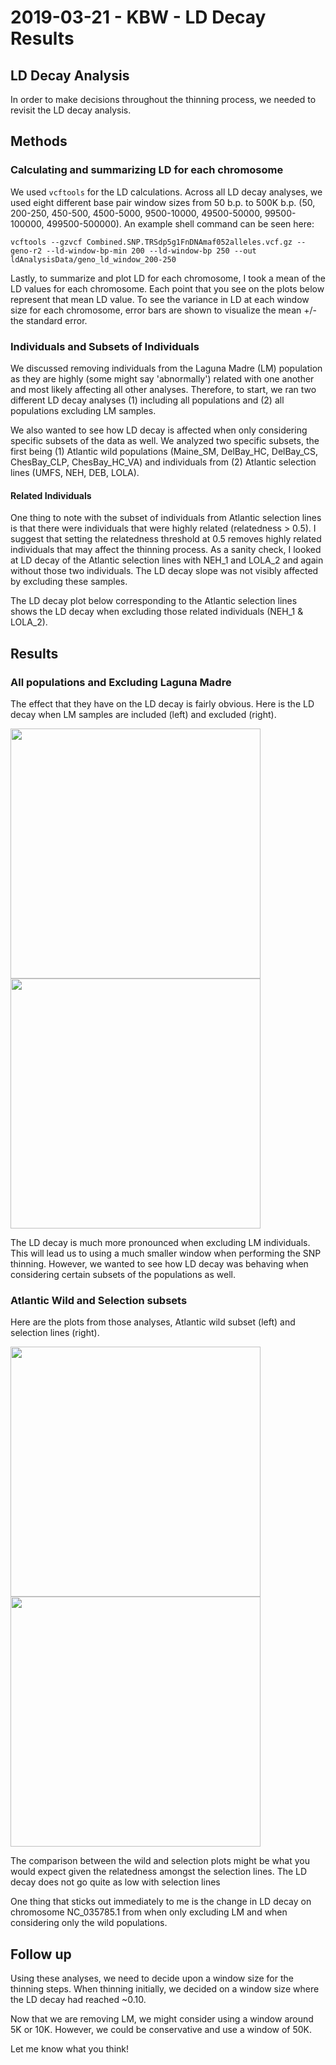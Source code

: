 # 2019-03-21 - KBW - LD Decay Results

## LD Decay Analysis

In order to make decisions throughout the thinning process, we needed to revisit the LD decay analysis.

## Methods

### Calculating and summarizing LD for each chromosome

We used `vcftools` for the LD calculations. Across all LD decay analyses, we used eight different base pair window sizes from 50 b.p. to 500K b.p. (50, 200-250, 450-500, 4500-5000, 9500-10000, 49500-50000, 99500-100000, 499500-500000). An example shell command can be seen here:

```shell
vcftools --gzvcf Combined.SNP.TRSdp5g1FnDNAmaf052alleles.vcf.gz --geno-r2 --ld-window-bp-min 200 --ld-window-bp 250 --out ldAnalysisData/geno_ld_window_200-250
```

Lastly, to summarize and plot LD for each chromosome, I took a mean of the LD values for each chromosome. Each point that you see on the plots below represent that mean LD value. To see the variance in LD at each window size for each chromosome, error bars are shown to visualize the mean +/- the standard error.

### Individuals and Subsets of Individuals

We discussed removing individuals from the Laguna Madre (LM) population as they are highly (some might say 'abnormally') related with one another and most likely affecting all other analyses. Therefore, to start, we ran two different LD decay analyses (1) including all populations and (2) all populations excluding LM samples.

We also wanted to see how LD decay is affected when only considering specific subsets of the data as well. We analyzed two specific subsets, the first being (1) Atlantic wild populations (Maine_SM, DelBay_HC, DelBay_CS, ChesBay_CLP, ChesBay_HC_VA) and individuals from (2) Atlantic selection lines (UMFS, NEH, DEB, LOLA).

#### Related Individuals

One thing to note with the subset of individuals from Atlantic selection lines is that there were individuals that were highly related (relatedness > 0.5). I suggest that setting the relatedness threshold at 0.5 removes highly related individuals that may affect the thinning process. As a sanity check, I looked at LD decay of the Atlantic selection lines with NEH_1 and LOLA_2 and again without those two individuals. The LD decay slope was not visibly affected by excluding these samples.

The LD decay plot below corresponding to the Atlantic selection lines shows the LD decay when excluding those related individuals (NEH_1 & LOLA_2).

## Results

### All populations and Excluding Laguna Madre

The effect that they have on the LD decay is fairly obvious. Here is the LD decay when LM samples are included (left) and excluded (right).

<p float="left">
    <img src="https://raw.githubusercontent.com/jpuritz/OysterGenomeProject/master/popstructureOutliers/figures/1LD_analysis/ldDecayPlot_allpops.png" width="400">
    <img src="https://raw.githubusercontent.com/jpuritz/OysterGenomeProject/master/popstructureOutliers/figures/1LD_analysis/ldDecayPlot_excluding_LM.png" width="400">
</p>


The LD decay is much more pronounced when excluding LM individuals. This will lead us to using a much smaller window when performing the SNP thinning. However, we wanted to see how LD decay was behaving when considering certain subsets of the populations as well.

### Atlantic Wild and Selection subsets

Here are the plots from those analyses, Atlantic wild subset (left) and selection lines (right).

<p float="left">
    <img src="https://raw.githubusercontent.com/jpuritz/OysterGenomeProject/master/popstructureOutliers/figures/1LD_analysis/ldDecayPlot_excluding_selection.png" width="400">
    <img src="https://raw.githubusercontent.com/jpuritz/OysterGenomeProject/master/popstructureOutliers/figures/1LD_analysis/ldDecayPlot_excluding_wild.png" width="400">
</p>

The comparison between the wild and selection plots might be what you would expect given the relatedness amongst the selection lines. The LD decay does not go quite as low with selection lines

One thing that sticks out immediately to me is the change in LD decay on chromosome NC_035785.1 from when only excluding LM and when considering only the wild populations.

## Follow up

Using these analyses, we need to decide upon a window size for the thinning steps. When thinning initially, we decided on a window size where the LD decay had reached ~0.10.

Now that we are removing LM, we might consider using a window around 5K or 10K. However, we could be conservative and use a window of 50K.

Let me know what you think!
